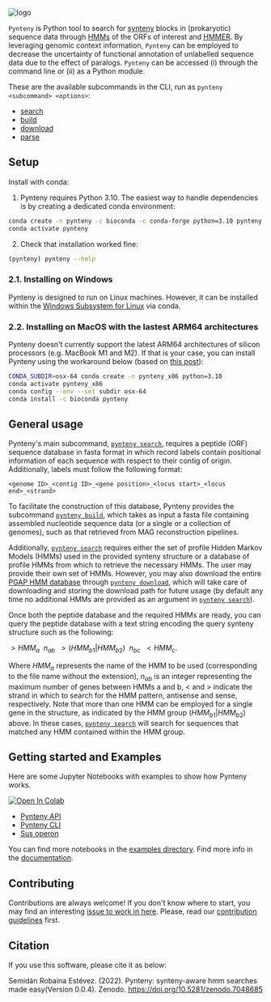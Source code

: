 ![logo](https://user-images.githubusercontent.com/21340147/191948930-3ee11b4e-4b13-4365-b14a-2b709c76a49f.png)

`Pynteny` is Python tool to search for [synteny](https://en.wikipedia.org/wiki/Synteny) blocks in (prokaryotic) sequence data through [HMMs](https://www.bioinformatics.org/wiki/Hidden_Markov_Model) of the ORFs of interest and [HMMER](http://hmmer.janelia.org/). By leveraging genomic context information, `Pynteny` can be employed to decrease the uncertainty of functional annotation of unlabelled sequence data due to the effect of paralogs. `Pynteny` can be accessed (i) through the command line or (ii) as a Python module.

These are the available subcommands in the CLI, run as ```pynteny <subcommand> <options>```:

- [search](subcommands/search.md)
- [build](subcommands/build.md)
- [download](subcommands/download.md)
- [parse](subcommands/parse.md)

## Setup

Install with conda:

1. Pynteny requires Python 3.10. The easiest way to handle dependencies is by creating a dedicated conda environment:

```bash
conda create -n pynteny -c bioconda -c conda-forge python=3.10 pynteny
conda activate pynteny
```

2. Check that installation worked fine:

```bash
(pynteny) pynteny --help
```
### 2.1. Installing on Windows

Pynteny is designed to run on Linux machines. However, it can be installed within the [Windows Subsystem for Linux](https://learn.microsoft.com/en-us/windows/wsl/install) via conda.

### 2.2. Installing on MacOS with the lastest ARM64 architectures

Pynteny doesn't currently support the latest ARM64 architectures of silicon processors (e.g. MacBook M1 and M2). If that is your case, you can install Pynteny using the workaround below (based on [this post](https://towardsdatascience.com/how-to-manage-conda-environments-on-an-apple-silicon-m1-mac-1e29cb3bad12)):

```bash
CONDA_SUBDIR=osx-64 conda create -n pynteny_x86 python=3.10
conda activate pynteny_x86
conda config --env --set subdir osx-64
conda install -c bioconda pynteny
```

## General usage

Pynteny's main subcommand, [`pynteny search`](subcommands/search.md), requires a peptide (ORF) sequence database in fasta format in which record labels contain positional information of each sequence with respect to their contig of origin. Additionally, labels must follow the following format:

```
<genome ID>_<contig ID>_<gene position>_<locus start>_<locus end>_<strand>
```

To facilitate the construction of this database, Pynteny provides the subcommand [`pynteny build`](subcommands/build.md), which takes as input a fasta file containing assembled nucleotide sequence data (or a single or a collection of genomes), such as that retrieved from MAG reconstruction pipelines.

Additionally, [`pynteny search`](subcommands/search.md) requires either the set of profile Hidden Markov Models (HMMs) used in the provided synteny structure or a database of profile HMMs from which to retrieve the necessary HMMs. The user may provide their own set of HMMs. However, you may also download the entire [PGAP HMM database](https://academic.oup.com/nar/article/49/D1/D1020/6018440) through [`pynteny download`](subcommands/download.md), which will take care of downloading and storing the download path for future usage (by default any time no additional HMMs are provided as an argument in [`pynteny search`](subcommands/search.md)).

Once both the peptide database and the required HMMs are ready, you can query the peptide database with a text string encoding the query synteny structure such as the following:

$>HMM_a \:\: n_{ab} \:\: > (HMM_{b1} | HMM_{b2}) \:\: n_{bc} \:\: < HMM_c.$

Where $HMM_a$ represents the name of the HMM to be used (corresponding to the file name without the extension), $n_{ab}$ is an integer representing the maximum number of genes between HMMs a and b, < and > indicate the strand in which to search for the HMM pattern, antisense and sense, respectively. Note that more than one HMM can be employed for a single gene in the structure, as indicated by the HMM group $(HMM_{b1} | HMM_{b2})$ above. In these cases, [`pynteny search`](subcommands/search.md) will search for sequences that matched any HMM contained within the HMM group.

## Getting started and Examples

Here are some Jupyter Notebooks with examples to show how Pynteny works.

<a href="https://colab.research.google.com/github/Robaina/Pynteny/blob/main/docs/examples/example_api_colab.ipynb" target="_blank"><img src="https://colab.research.google.com/assets/colab-badge.svg" alt="Open In Colab"/></a>
* [Pynteny API](https://robaina.github.io/Pynteny/examples/example_api/)
* [Pynteny CLI](https://robaina.github.io/Pynteny/examples/example_cli/)
* [Sus operon](https://robaina.github.io/Pynteny/examples/example_sus/)

You can find more notebooks in the [examples directory](docs/examples/). Find more info in the [documentation](https://robaina.github.io/Pynteny/).

## Contributing

Contributions are always welcome! If you don't know where to start, you may find an interesting [issue to work in here](https://github.com/Robaina/Pynteny/issues). Please, read our [contribution guidelines](https://github.com/Robaina/Pynteny/blob/main/CONTRIBUTING.md) first.

## Citation

If you use this software, please cite it as below:

Semidán Robaina Estévez. (2022). Pynteny: synteny-aware hmm searches made easy(Version 0.0.4). Zenodo. https://doi.org/10.5281/zenodo.7048685